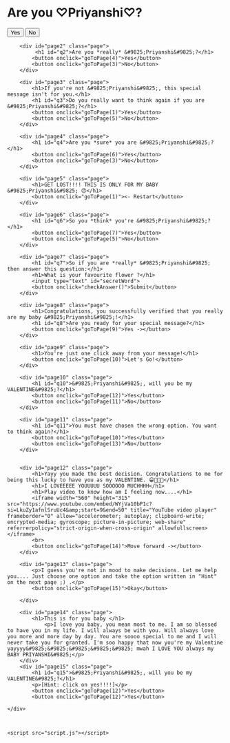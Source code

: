<!DOCTYPE html>
<html lang="en">
<head>
    <meta charset="UTF-8">
    <meta name="viewport" content="width=device-width, initial-scale=1.0">
    <title>Special Message for &#9825;Priyanshi&#9825;</title>
    <link rel="stylesheet" href="style.css">
</head>
<body>
    <div id="container">
        <div id="page1" class="page">
            <h1 id="q1">Are you &#9825;Priyanshi&#9825;?</h1>
            <button onclick="goToPage(2)">Yes</button>
            <button onclick="goToPage(3)">No</button>
        </div>

        <div id="page2" class="page">
             <h1 id="q2">Are you *really* &#9825;Priyanshi&#9825;?</h1>
            <button onclick="goToPage(4)">Yes</button>
            <button onclick="goToPage(3)">No</button>
        </div>

        <div id="page3" class="page">
            <h1>If you're not &#9825;Priyanshi&#9825;, this special message isn't for you.</h1>
            <h1 id="q3">Do you really want to think again if you are &#9825;Priyanshi&#9825;?</h1>
            <button onclick="goToPage(1)">Yes</button>
            <button onclick="goToPage(5)">No</button>
        </div>

        <div id="page4" class="page">
            <h1 id="q4">Are you *sure* you are &#9825;Priyanshi&#9825;?</h1>
            <button onclick="goToPage(6)">Yes</button>
            <button onclick="goToPage(3)">No</button>
        </div>

        <div id="page5" class="page">
            <h1>GET LOST!!!! THIS IS ONLY FOR MY BABY &#9825;Priyanshi&#9825; 😠</h1>
            <button onclick="goToPage(1)"><- Restart</button>
        </div>

        <div id="page6" class="page">
            <h1 id="q6">So you *think* you're &#9825;Priyanshi&#9825;?</h1>
            <button onclick="goToPage(7)">Yes</button>
            <button onclick="goToPage(5)">No</button>
        </div>

        <div id="page7" class="page">
            <h1 id="q7">So if you are *really* &#9825;Priyanshi&#9825; then answer this question:</h1>
            <h1>What is your favourite flower ?</h1>
            <input type="text" id="secretWord">
            <button onclick="checkAnswer()">Submit</button>
        </div>

        <div id="page8" class="page">
            <h1>Congratulations, you successfully verified that you really are my baby &#9825;Priyanshi&#9825;!</h1>
            <h1 id="q8">Are you ready for your special message?</h1>
            <button onclick="goToPage(9)">Yes -></button>
        </div>

        <div id="page9" class="page">
            <h1>You're just one click away from your message!</h1>
            <button onclick="goToPage(10)">Let's Go!</button>
        </div>

        <div id="page10" class="page">
            <h1 id="q10">&#9825;Priyanshi&#9825;, will you be my VALENTINE&#9825;?</h1>
            <button onclick="goToPage(12)">Yes</button>
            <button onclick="goToPage(11)">No</button>
        </div>

        <div id="page11" class="page">
            <h1 id="q11">You must have chosen the wrong option. You want to think again?</h1>
            <button onclick="goToPage(10)">Yes</button>
            <button onclick="goToPage(13)">No</button>
        </div>


        <div id="page12" class="page">
            <h1>Yayy you made the best decision. Congratulations to me for being this lucky to have you as my VALENTINE. 😁🎉🥳✨</h1>
            <h1>I LOVEEEEE YOUUUUU SOOOOOO MUCHHHH</h1>
            <h1>Play video to know how am I feeling now....</h1>
            <iframe width="560" height="315" src="https://www.youtube.com/embed/WYjVa10bP1c?si=LkuZy1afnlSruUc4&amp;start=9&end=50" title="YouTube video player" frameborder="0" allow="accelerometer; autoplay; clipboard-write; encrypted-media; gyroscope; picture-in-picture; web-share" referrerpolicy="strict-origin-when-cross-origin" allowfullscreen></iframe>
            <br>
            <button onclick="goToPage(14)">Move forward -></button>
        </div>

        <div id="page13" class="page">
            <p>I guess you're not in mood to make decisions. Let me help you.... Just choose one option and take the option written in "Hint" on the next page ;) .</p>
            <button onclick="goToPage(15)">Okay</button>
            
        </div>

        <div id="page14" class="page">
            <h1>This is for you baby </h1>
                <p>I love you baby, you mean most to me. I am so blessed to have you in my life. I will always be with you. Will always love you more and more day by day. You are soooo special to me and I will never take you for granted. I'm soo happy that now you're my Valentine yayyyy&#9825;&#9825;&#9825;&#9825;&#9825; mwah I LOVE YOU always my BABY PRIYANSHI&#9825;</p>
        </div>
        <div id="page15" class="page">
            <h1 id="q15">&#9825;Priyanshi&#9825;, will you be my VALENTINE&#9825;?</h1>
            <p>[Hint: click on yes!!!!]</p>            
            <button onclick="goToPage(12)">Yes</button>
            <button onclick="goToPage(12)">Yes</button>

    </div>



    <script src="script.js"></script>
</body>
</html>
